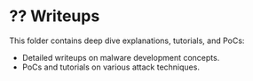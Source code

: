 # ?? Writeups 
This folder contains deep dive explanations, tutorials, and PoCs: 
- Detailed writeups on malware development concepts. 
- PoCs and tutorials on various attack techniques. 
